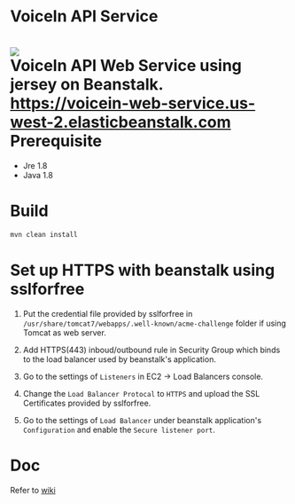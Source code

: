 VoiceIn API Service
==
[![](https://ci.solanolabs.com:443/lockys/Voice/badges/branches/codepipeline?badge_token=e818d8f4436139a1cdaba32067da033a18f4dc03)](https://ci.solanolabs.com:443/lockys/Voice/suites/405780)  
VoiceIn API Web Service using jersey on Beanstalk.  
https://voicein-web-service.us-west-2.elasticbeanstalk.com
Prerequisite
==
- Jre 1.8
- Java 1.8

Build
==
```sh
mvn clean install
```

Set up HTTPS with beanstalk using sslforfree
==
1. Put the credential file provided by sslforfree in `/usr/share/tomcat7/webapps/.well-known/acme-challenge` folder if using Tomcat as web server.  

2. Add HTTPS(443) inboud/outbound rule in Security Group which binds to the load balancer used by beanstalk's application.

3. Go to the settings of `Listeners` in EC2 -> Load Balancers console.

4. Change the `Load Balancer Protocal` to `HTTPS` and upload the SSL Certificates provided by sslforfree.  

5. Go to the settings of `Load Balancer` under beanstalk application's `Configuration` and enable the `Secure listener port`.

Doc
==
Refer to [wiki](https://github.com/lockys/voicein-web-service/wiki)
